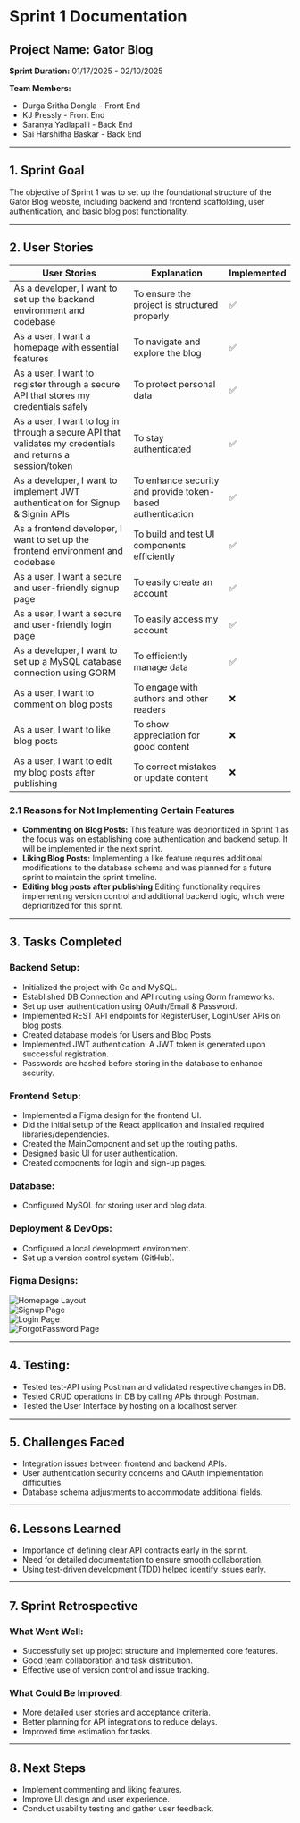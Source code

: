 # Sprint 1 Documentation

## Project Name: Gator Blog
**Sprint Duration:**  01/17/2025 -  02/10/2025  

**Team Members:**  
- Durga Sritha Dongla - Front End  
- KJ Pressly - Front End  
- Saranya Yadlapalli - Back End  
- Sai Harshitha Baskar - Back End  

---

## 1. Sprint Goal
The objective of Sprint 1 was to set up the foundational structure of the Gator Blog website, including backend and frontend scaffolding, user authentication, and basic blog post functionality.

---

## 2. User Stories

| User Stories | Explanation | Implemented |
|-------------|-------------|--------------|
| As a developer, I want to set up the backend environment and codebase | To ensure the project is structured properly | ✅ |
| As a user, I want a homepage with essential features | To navigate and explore the blog | ✅ |
| As a user, I want to register through a secure API that stores my credentials safely | To protect personal data | ✅ |
| As a user, I want to log in through a secure API that validates my credentials and returns a session/token | To stay authenticated | ✅ |
| As a developer, I want to implement JWT authentication for Signup & Signin APIs | To enhance security and provide token-based authentication | ✅ |
| As a frontend developer, I want to set up the frontend environment and codebase | To build and test UI components efficiently | ✅ |
| As a user, I want a secure and user-friendly signup page | To easily create an account | ✅ |
| As a user, I want a secure and user-friendly login page | To easily access my account | ✅ |
| As a developer, I want to set up a MySQL database connection using GORM | To efficiently manage data | ✅ |
| As a user, I want to comment on blog posts | To engage with authors and other readers | ❌ |
| As a user, I want to like blog posts | To show appreciation for good content | ❌ |
| As a user, I want to edit my blog posts after publishing | To correct mistakes or update content | ❌ |

### 2.1 Reasons for Not Implementing Certain Features

- **Commenting on Blog Posts:** This feature was deprioritized in Sprint 1 as the focus was on establishing core authentication and backend setup. It will be implemented in the next sprint.  
- **Liking Blog Posts:** Implementing a like feature requires additional modifications to the database schema and was planned for a future sprint to maintain the sprint timeline.  
- **Editing blog posts after publishing** Editing functionality requires implementing version control and additional backend logic, which were deprioritized for this sprint. 

---

## 3. Tasks Completed
### Backend Setup:
- Initialized the project with Go and MySQL.
- Established DB Connection and API routing using Gorm frameworks.
- Set up user authentication using OAuth/Email & Password.
- Implemented REST API endpoints for RegisterUser, LoginUser APIs on blog posts.
- Created database models for Users and Blog Posts.
- Implemented JWT authentication: A JWT token is generated upon successful registration.
- Passwords are hashed before storing in the database to enhance security.

### Frontend Setup:
- Implemented a Figma design for the frontend UI.
- Did the initial setup of the React application and installed required libraries/dependencies.
- Created the MainComponent and set up the routing paths.
- Designed basic UI for user authentication.
- Created components for login and sign-up pages.

### Database:
- Configured MySQL for storing user and blog data.

### Deployment & DevOps:
- Configured a local development environment.
- Set up a version control system (GitHub).

### Figma Designs:
![Homepage Layout](images/Home_Page.png)  
![Signup Page](images/Sign_Up_Page.png)  
![Login Page](images/Login_Page.png)  
![ForgotPassword Page](images/Forgot_Password.png) 

---

## 4. Testing:
- Tested test-API using Postman and validated respective changes in DB.
- Tested CRUD operations in DB by calling APIs through Postman.
- Tested the User Interface by hosting on a localhost server.

---

## 5. Challenges Faced
- Integration issues between frontend and backend APIs.
- User authentication security concerns and OAuth implementation difficulties.
- Database schema adjustments to accommodate additional fields.

---

## 6. Lessons Learned
- Importance of defining clear API contracts early in the sprint.
- Need for detailed documentation to ensure smooth collaboration.
- Using test-driven development (TDD) helped identify issues early.

---

## 7. Sprint Retrospective
### What Went Well:
- Successfully set up project structure and implemented core features.
- Good team collaboration and task distribution.
- Effective use of version control and issue tracking.

### What Could Be Improved:
- More detailed user stories and acceptance criteria.
- Better planning for API integrations to reduce delays.
- Improved time estimation for tasks.

---

## 8. Next Steps
- Implement commenting and liking features.
- Improve UI design and user experience.
- Conduct usability testing and gather user feedback.

